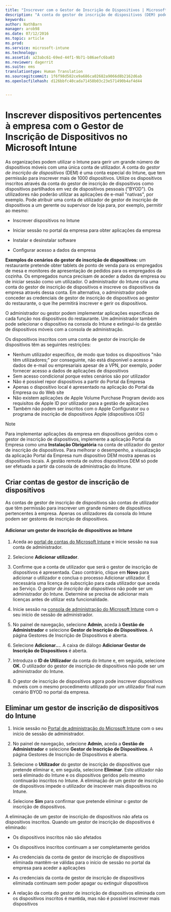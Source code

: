 ```yaml
---
title: "Inscrever com o Gestor de Inscrição de Dispositivos | Microsoft Intune"
description: "A conta do gestor de inscrição de dispositivos (DEM) pode gerir um grande número de dispositivos móveis pertencentes à empresa partilhados com uma única conta de utilizador."
keywords: 
author: NathBarn
manager: arob98
ms.date: 07/12/2016
ms.topic: article
ms.prod: 
ms.service: microsoft-intune
ms.technology: 
ms.assetid: a23abc61-69ed-44f1-9b71-b86aefc6ba03
ms.reviewer: dagerrit
ms.suite: ems
translationtype: Human Translation
ms.sourcegitcommit: 1f6f98d582ce9a686ca02682a9066d8b2162d6ab
ms.openlocfilehash: d126bbfc40cada71458b03c23e571490b4af4d44


---
```



# Inscrever dispositivos pertencentes à empresa com o Gestor de Inscrição de Dispositivos no Microsoft Intune
As organizações podem utilizar o Intune para gerir um grande número de dispositivos móveis com uma única conta de utilizador. A conta do *gestor de inscrição de dispositivos* (DEM) é uma conta especial do Intune, que tem permissão para inscrever mais de 1000 dispositivos. Utilize os dispositivos inscritos através da conta do gestor de inscrição de dispositivos como dispositivos partilhados em vez de dispositivos pessoais ("BYOD"). Os utilizadores não poderão utilizar as aplicações de e-mail "nativas", por exemplo. Pode atribuir uma conta de utilizador de gestor de inscrição de dispositivos a um gerente ou supervisor de loja para, por exemplo, permitir ao mesmo:

-   Inscrever dispositivos no Intune

-   Iniciar sessão no portal da empresa para obter aplicações da empresa

-   Instalar e desinstalar software

-   Configurar acesso a dados da empresa


**Exemplos de cenários do gestor de inscrição de dispositivos:** um restaurante pretende obter tablets de ponto de venda para os empregados de mesa e monitores de apresentação de pedidos para os empregados da cozinha. Os empregados nunca precisam de aceder a dados da empresa ou de iniciar sessão como um utilizador. O administrador do Intune cria uma conta do gestor de inscrição de dispositivos e inscreve os dispositivos da empresa através dessa conta. Em alternativa, o administrador pode conceder as credenciais de gestor de inscrição de dispositivos ao gestor do restaurante, o que lhe permitirá inscrever e gerir os dispositivos.

O administrador ou gestor podem implementar aplicações específicas de cada função nos dispositivos do restaurante. Um administrador também pode selecionar o dispositivo na consola do Intune e extingui-lo da gestão de dispositivos móveis com a consola de administração.

Os dispositivos inscritos com uma conta de gestor de inscrição de dispositivos têm as seguintes restrições:
  - Nenhum utilizador específico, de modo que todos os dispositivos "não têm utilizadores;" por conseguinte, não está disponível o acesso a dados de e-mail ou empresariais apesar de a VPN, por exemplo, poder fornecer acesso a dados de aplicações de dispositivos
  - Sem acesso condicional porque estes cenários são por utilizador
  - Não é possível repor dispositivos a partir do Portal da Empresa
  - Apenas o dispositivo local é apresentado na aplicação do Portal da Empresa ou do Web site
  - Não existem aplicações de Apple Volume Purchase Program devido aos requisitos de Apple ID por utilizador para a gestão de aplicações
  - Também não podem ser inscritos com o Apple Configurator ou o programa de inscrição de dispositivos Apple (dispositivos iOS)

> [!NOTE]
> Para implementar aplicações da empresa em dispositivos geridos com o gestor de inscrição de dispositivos, implemente a aplicação Portal da Empresa como uma **Instalação Obrigatória** na conta de utilizador do gestor de inscrição de dispositivos.
> Para melhorar o desempenho, a visualização da aplicação Portal da Empresa num dispositivo DEM mostra apenas os dispositivos locais. A gestão remota de outros dispositivos DEM só pode ser efetuada a partir da consola de administração do Intune.

## Criar contas de gestor de inscrição de dispositivos
As contas de gestor de inscrição de dispositivos são contas de utilizador que têm permissão para inscrever um grande número de dispositivos pertencentes à empresa. Apenas os utilizadores da consola do Intune podem ser gestores de inscrição de dispositivos.

#### Adicionar um gestor de inscrição de dispositivos ao Intune

1.  Aceda ao [portal de contas do Microsoft Intune](http://go.microsoft.com/fwlink/?LinkId=698854) e inicie sessão na sua conta de administrador.

2.  Selecione **Adicionar utilizador**.

3.  Confirme que a conta de utilizador que será o gestor de inscrição de dispositivos é apresentada. Caso contrário, clique em **Novo** para adicionar o utilizador e conclua o processo Adicionar utilizador. É necessária uma licença de subscrição para cada utilizador que aceda ao Serviço. O *gestor de inscrição de dispositivos* não pode ser um administrador do Intune. Determine se precisa de adicionar mais licenças antes de utilizar esta funcionalidade.

4.  Inicie sessão na [consola de administração do Microsoft Intune](http://manage.microsoft.com) com o seu início de sessão de administrador.

5.  No painel de navegação, selecione **Admin**, aceda à **Gestão de Administrador** e selecione **Gestor de Inscrição de Dispositivos**. A página Gestores de Inscrição de Dispositivos é aberta.

6.  Selecione **Adicionar...**. A caixa de diálogo **Adicionar Gestor de Inscrição de Dispositivos** é aberta.

7.  Introduza o **ID de Utilizador** da conta do Intune e, em seguida, selecione **OK**. O utilizador do gestor de inscrição de dispositivos não pode ser um administrador do Intune.

8.  O gestor de inscrição de dispositivos agora pode inscrever dispositivos móveis com o mesmo procedimento utilizado por um utilizador final num cenário BYOD no portal da empresa.

## Eliminar um gestor de inscrição de dispositivos do Intune

1.  Inicie sessão no [Portal de administração do Microsoft Intune](http://manage.microsoft.com) com o seu início de sessão de administrador.

2.  No painel de navegação, selecione **Admin**, aceda a **Gestão de Administrador** e selecione **Gestor de Inscrição de Dispositivos**. A página Gestores de Inscrição de Dispositivos é aberta.

3.  Selecione o **Utilizador** do gestor de inscrição de dispositivos que pretende eliminar e, em seguida, selecione **Eliminar**. Este utilizador não será eliminado do Intune e os dispositivos geridos pelo mesmo continuarão inscritos no Intune. A eliminação de um gestor de inscrição de dispositivos impede o utilizador de inscrever mais dispositivos no Intune.

4.  Selecione **Sim** para confirmar que pretende eliminar o gestor de inscrição de dispositivos.

A eliminação de um gestor de inscrição de dispositivos não afeta os dispositivos inscritos. Quando um gestor de inscrição de dispositivos é eliminado:

-   Os dispositivos inscritos não são afetados

-   Os dispositivos inscritos continuam a ser completamente geridos

-   As credenciais da conta de gestor de inscrição de dispositivos eliminada mantêm-se válidas para o início de sessão no portal da empresa para aceder a aplicações

-   As credenciais da conta de gestor de inscrição de dispositivos eliminada continuam sem poder apagar ou extinguir dispositivos

-   A relação da conta do gestor de inscrição de dispositivos eliminada com os dispositivos inscritos é mantida, mas não é possível inscrever mais dispositivos



<!--HONumber=Jul16_HO4-->


